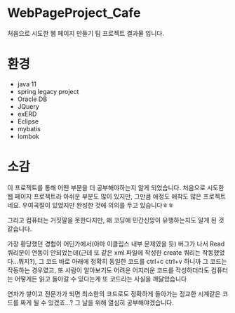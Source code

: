 # WebPageProject_Cafe

처음으로 시도한 웹 페이지 만들기 팀 프로젝트 결과물 입니다.

# 환경
- java 11
- spring legacy project
- Oracle DB
- JQuery
- exERD
- Eclipse
- mybatis
- lombok

# 소감
이 프로젝트를 통해 어떤 부분을 더 공부해야하는지 알게 되었습니다.
처음으로 시도한 웹 페이지 프로젝트라 아쉬운 부분도 많이 있지만, 그만큼 애정도 애착도 많은 프로젝트네요.
우여곡절이 있었지만 완성한 것에 의의를 두고 있습니다ㅎㅎ

그리고 컴퓨터는 거짓말을 못한다지만, 왜 코딩에 민간신앙이 유행하는지도 알게 된 것 같습니다.

가장 황당했던 경험이 어딘가에서(아마 이클립스 내부 문제였을 듯) 버그가 나서 Read 쿼리문이 연동이 안되었는데(근데 또 같은 xml 파일에 작성한 create 쿼리는 작동했었다...뭐지?), 그 코드 바로 아래에 정확히 동일한 코드를 ctrl+c ctrl+v 하니까 그 코드는 작동하는 경우였고,
또 사람이 알아보기도 어려운 어지러운 코드를 작성하더라도 컴퓨터는 어떻게든 읽고 돌아갈 수 있다는게 또 코드라는 사실을 깨달았습니다

연차가 쌓이고 전문가가 되면 최소한의 코드로도 정확하게 돌아가는 정교한 시계같은 코드를 짜게 될 수 있겠죠...? 그 날을 위해 열심히 공부해야겠습니다.
